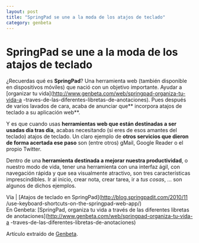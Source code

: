 ```yaml
---
layout: post
title: "SpringPad se une a la moda de los atajos de teclado"
category: genbeta
---
```


# SpringPad se une a la moda de los atajos de teclado

¿Recuerdas qué es **SpringPad**? Una herramienta web (también disponible en
dispositivos móviles) que nació con un objetivo importante. Ayudar a
[organizar tu vida](http://www.genbeta.com/web/springpad-organiza-tu-vida-a
-traves-de-las-diferentes-libretas-de-anotaciones). Pues después de varios
lavados de cara, acaba de anunciar que** incorpora atajos de teclado a su
aplicación web**.

Y es que cuando usas **herramientas web que están destinadas a ser usadas día
tras día**, acabas necesitando (si eres de esos amantes del teclado) atajos de
teclado. Un claro ejemplo de **otros servicios que dieron de forma acertada
ese paso** son (entre otros) gMail, Google Reader o el propio Twitter.

Dentro de una **herramienta destinada a mejorar nuestra productividad**, o
nuestro modo de vida, tener una herramienta con una interfaz ágil, con
navegación rápida y que sea visualmente atractivo, son tres características
imprescindibles. Ir al inicio, crear nota, crear tarea, ir a _tus cosas_, ...
son algunos de dichos ejemplos.

Vía | [Atajos de teclado en SpringPad](http://blog.springpadit.com/2010/11
/use-keyboard-shortcuts-on-the-springpad-web-app/)  
En Genbeta: [SpringPad, organiza tu vida a través de las diferentes libretas
de anotaciones](http://www.genbeta.com/web/springpad-organiza-tu-vida-a
-traves-de-las-diferentes-libretas-de-anotaciones)

Artículo extraído de [Genbeta](http://www.genbeta.com).
